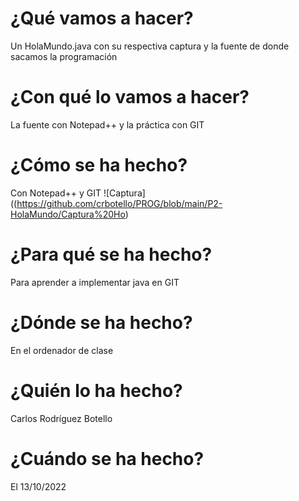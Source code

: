 # ¿Qué vamos a hacer? 
Un HolaMundo.java con su respectiva captura y la fuente de donde sacamos la programación 
# ¿Con qué lo vamos a hacer? 
La fuente con Notepad++ y la práctica con GIT 
# ¿Cómo se ha hecho? 
Con Notepad++ y GIT  ![Captura]((https://github.com/crbotello/PROG/blob/main/P2-HolaMundo/Captura%20Ho)
# ¿Para qué se ha hecho? 
Para aprender a implementar java en GIT 
# ¿Dónde se ha hecho? 
En el ordenador de clase 
# ¿Quién lo ha hecho? 
Carlos Rodríguez Botello 
# ¿Cuándo se ha hecho? 
El 13/10/2022
